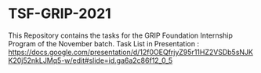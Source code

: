 # TSF-GRIP-2021
This Repository contains the tasks for the GRIP Foundation Internship Program of the November batch. 
Task List in Presentation : 
https://docs.google.com/presentation/d/12f0OEQfrjyZ95r11HZ2VSDb5sNJKK20j52nkLJMq5-w/edit#slide=id.ga6a2c86f12_0_5

